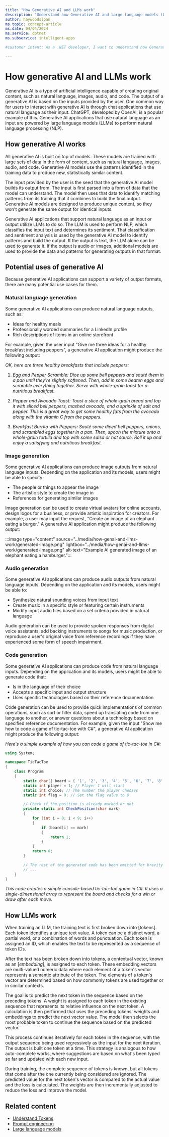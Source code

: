 ```yaml
---
title: "How Generative AI and LLMs work"
description: "Understand how Generative AI and large language models (LLMs) work and how they might be useful in your .NET projects."
author: haywoodsloan
ms.topic: concept-article
ms.date: 04/04/2024
ms.service: dotnet
ms.subservice: intelligent-apps

#customer intent: As a .NET developer, I want to understand how Generative AI and large language models (LLMs) work and how they may be useful in my .NET projects.

---
```


# How generative AI and LLMs work

Generative AI is a type of artificial intelligence capable of creating original content, such as natural language, images, audio, and code. The output of a generative AI is based on the inputs provided by the user. One common way for users to interact with generative AI is through chat applications that use natural language as their input. ChatGPT, developed by OpenAI, is a popular example of this. Generative AI applications that use natural language as an input are powered by large language models (LLMs) to perform natural language processing (NLP).

## How generative AI works

All generative AI is built on top of models. These models are trained with large sets of data in the form of content, such as natural language, images, audio, and code. Generative AI models use the patterns identified in the training data to produce new, statistically similar content.

The input provided by the user is the seed that the generative AI model builds its output from. The input is first parsed into a form of data that the model can understand. The model then uses that data to identify matching patterns from its training that it combines to build the final output. Generative AI models are designed to produce unique content, so they won't generate the same output for identical inputs.

Generative AI applications that support natural language as an input or output utilize LLMs to do so. The LLM is used to perform NLP, which classifies the input text and determines its sentiment. That classification and sentiment analysis is used by the generative AI model to identify patterns and build the output. If the output is text, the LLM alone can be used to generate it. If the output is audio or images, additional models are used to provide the data and patterns for generating outputs in that format.

## Potential uses of generative AI

Because generative AI applications can support a variety of output formats, there are many potential use cases for them.

### Natural language generation

Some generative AI applications can produce natural language outputs, such as:

- Ideas for healthy meals
- Professionally worded summaries for a LinkedIn profile
- Rich descriptions of items in an online storefront

For example, given the user input "Give me three ideas for a healthy breakfast including peppers", a generative AI application might produce the following output:

_OK, here are three healthy breakfasts that include peppers:_

1. _Egg and Pepper Scramble: Dice up some bell peppers and sauté them in a pan until they're slightly softened. Then, add in some beaten eggs and scramble everything together. Serve with whole-grain toast for a nutritious breakfast._

2. _Pepper and Avocado Toast: Toast a slice of whole-grain bread and top it with sliced bell peppers, mashed avocado, and a sprinkle of salt and pepper. This is a great way to get some healthy fats from the avocado along with the vitamin C from the peppers._

3. _Breakfast Burrito with Peppers: Sauté some diced bell peppers, onions, and scrambled eggs together in a pan. Then, spoon the mixture onto a whole-grain tortilla and top with some salsa or hot sauce. Roll it up and enjoy a satisfying and nutritious breakfast._

### Image generation

Some generative AI applications can produce image outputs from natural language inputs. Depending on the application and its models, users might be able to specify:

- The people or things to appear the image
- The artistic style to create the image in
- References for generating similar images

Image generation can be used to create virtual avatars for online accounts, design logos for a business, or provide artistic inspiration for creators. For example, a user may input the request, "Create an image of an elephant eating a burger." A generative AI application might produce the following output:

:::image type="content" source="../media/how-genai-and-llms-work/generated-image.png" lightbox="../media/how-genai-and-llms-work/generated-image.png" alt-text="Example AI generated image of an elephant eating a hamburger.":::

### Audio generation

Some generative AI applications can produce audio outputs from natural language inputs. Depending on the application and its models, users might be able to:

- Synthesize natural sounding voices from input text
- Create music in a specific style or featuring certain instruments
- Modify input audio files based on a set criteria provided in natural language

Audio generation can be used to provide spoken responses from digital voice assistants, add backing instruments to songs for music production, or reproduce a user's original voice from reference recordings if they have experienced some form of speech impairment.

### Code generation

Some generative AI applications can produce code from natural language inputs. Depending on the application and its models, users might be able to generate code that:

- Is in the language of their choice
- Accepts a specific input and output structure
- Uses specific technologies based on their reference documentation

Code generation can be used to provide quick implementations of common operations, such as sort or filter data, speed up translating code from one language to another, or answer questions about a technology based on specified reference documentation. For example, given the input "Show me how to code a game of tic-tac-toe with C#", a generative AI application might produce the following output:

_Here's a simple example of how you can code a game of tic-tac-toe in C#:_

```csharp
using System;

namespace TicTacToe
{
    class Program
    {
        static char[] board = { '1', '2', '3', '4', '5', '6', '7', '8', '9' };
        static int player = 1; // Player 1 will start
        static int choice; // The number the player chooses
        static int flag = 0; // Set the flag value to 0

        // Check if the position is already marked or not
        private static int CheckPosition(char mark)
        {
            for (int i = 0; i < 9; i++)
            {
                if (board[i] == mark)
                {
                    return 1;
                }
            }
            return 0;
        }

        // The rest of the generated code has been omitted for brevity
        // ...
    }
}
```

_This code creates a simple console-based tic-tac-toe game in C#. It uses a single-dimensional array to represent the board and checks for a win or draw after each move._

## How LLMs work

When training an LLM, the training text is first broken down into [tokens]<!-- (understanding-tokens.md) -->. Each token identifies a unique text value. A token can be a distinct word, a partial word, or a combination of words and punctuation. Each token is assigned an ID, which enables the text to be represented as a sequence of token IDs.

After the text has been broken down into tokens, a contextual vector, known as an [_embedding_]<!-- (understanding-embeddings.md) -->, is assigned to each token. These embedding vectors are multi-valued numeric data where each element of a token's vector represents a semantic attribute of the token. The elements of a token's vector are determined based on how commonly tokens are used together or in similar contexts.

The goal is to predict the next token in the sequence based on the preceding tokens. A weight is assigned to each token in the existing sequence that represents its relative influence on the next token. A calculation is then performed that uses the preceding tokens' weights and embeddings to predict the next vector value. The model then selects the most probable token to continue the sequence based on the predicted vector.

This process continues iteratively for each token in the sequence, with the output sequence being used regressively as the input for the next iteration. The output is built one token at a time. This strategy is analogous to how auto-complete works, where suggestions are based on what's been typed so far and updated with each new input.

During training, the complete sequence of tokens is known, but all tokens that come after the one currently being considered are ignored. The predicted value for the next token's vector is compared to the actual value and the loss is calculated. The weights are then incrementally adjusted to reduce the loss and improve the model.

## Related content

- [Understand Tokens](understanding-tokens.md)
- [Prompt engineering](prompt-engineering-dotnet.md)
- [Large language models](/training/modules/fundamentals-generative-ai/3-language%20models)
